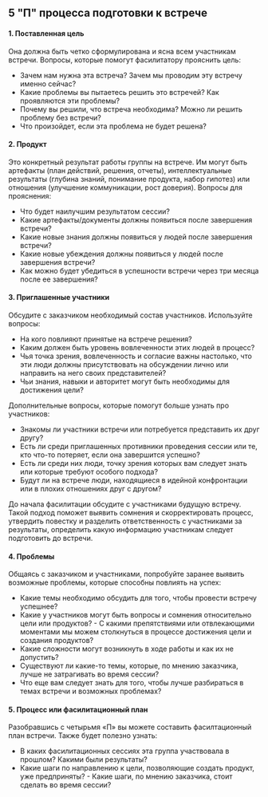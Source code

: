 ## 5 "П" процесса подготовки к встрече

#### 1. Поставленная цель  

Она должна быть четко сформулирована и ясна всем участникам встречи. Вопросы, которые помогут фасилитатору прояснить цель:

 -  Зачем нам нужна эта встреча? Зачем мы проводим эту встречу именно сейчас?
 - Какие проблемы вы пытаетесь решить это встречей? Как проявляются эти проблемы? 
 - Почему вы решили, что встреча необходима? Можно ли решить проблему без встречи? 
 - Что произойдет, если эта проблема не будет решена?

#### 2. Продукт  

Это конкретный результат работы группы на встрече. Им могут быть артефакты (план действий, решения, отчеты), интеллектуальные результаты (глубина знаний, понимание продукта, набор гипотез) или отношения (улучшение коммуникации, рост доверия).
Вопросы для прояснения: 
 - Что будет наилучшим результатом сессии?
 - Какие артефакты/документы должны появиться после завершения встречи?
 - Какие новые знания должны появиться у людей после завершения встречи?
 - Какие новые убеждения должны появиться у людей после завершения встречи?
 - Как можно будет убедиться в успешности встречи через три месяца после ее завершения?

#### 3. Приглашенные участники  

Обсудите с заказчиком необходимый состав участников. Используйте вопросы:

 - На кого повлияют принятые на встрече решения?
 - Каким должен быть уровень вовлеченности этих людей в процесс?
 - Чья точка зрения, вовлеченность и согласие важны настолько, что эти люди должны присутствовать на обсуждении лично или направить
на него своих представителей?
 - Чьи знания, навыки и авторитет могут быть необходимы для достижения цели?

Дополнительные вопросы, которые помогут больше узнать про участников:

 - Знакомы ли участники встречи или потребуется представить их друг другу?
 - Есть ли среди приглашенных противники проведения сессии или те, кто что-то потеряет, если она завершится успешно?
 - Есть ли среди них люди, точку зрения которых вам следует знать или которые требуют особого подхода?
 - Будут ли на встрече люди, находящиеся в идейной конфронтации или в плохих отношениях друг с другом?

До начала фасилитации обсудите с участниками будущую встречу. Такой подход поможет выявить сомнения и скорректировать процесс,
утвердить повестку и разделить ответственность с участниками за результаты, определить какую информацию участникам следует
подготовить до встречи. 


#### 4. Проблемы  

Общаясь с заказчиком и участниками, попробуйте заранее выявить возможные проблемы, которые способны повлиять на успех: 

 - Какие темы необходимо обсудить для того, чтобы провести встречу успешнее? 
 - Какие у участников могут быть вопросы и сомнения относительно цели или продуктов?
 - С какими препятствиями или отвлекающими моментами мы можем столкнуться в процессе достижения цели и создания продуктов?
 - Какие сложности могут возникнуть в ходе работы и как их не допустить?
 - Существуют ли какие-то темы, которые, по мнению заказчика, лучше не затрагивать во время сессии?
 - Что еще вам следует знать для того, чтобы лучше разбираться в темах встречи и возможных проблемах?


#### 5️. Процесс или фасилитационный план  

Разобравшись с четырьмя «‎П» вы можете составить фасилтационный план встречи. Также будет полезно узнать:

 - В каких фасилитационных сессиях эта группа участвовала в прошлом? Какими были результаты?
 - Какие шаги по направлению к цели, позволяющие создать продукт, уже предприняты?
 - Какие шаги, по мнению заказчика, стоит сделать во время сессии?
